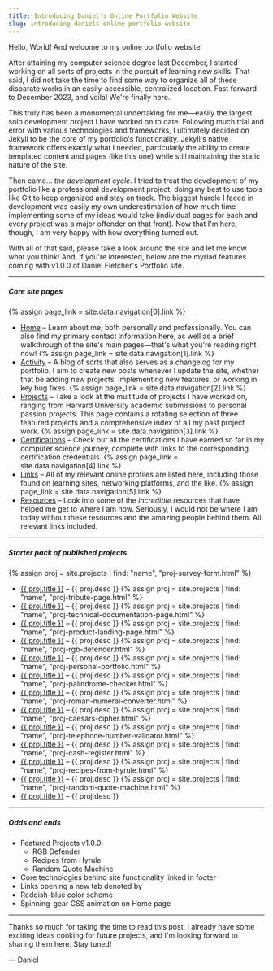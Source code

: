 ```yaml
---
title: Introducing Daniel's Online Portfolio Website
slug: introducing-daniels-online-portfolio-website
---
```


Hello, World! And welcome to my online portfolio website!

After attaining my computer science degree last December,
I started working on all sorts of projects in the pursuit of learning new skills. That said,
I did not take the time to find some way to organize all of these disparate works in an
easily-accessible, centralized location. Fast forward to December 2023, and voila! We're
finally here.

This truly has been a monumental undertaking for me&mdash;easily the largest solo development
project I have worked on to date. Following much trial and error with various technologies and
frameworks, I ultimately decided on Jekyll to be the core of my portfolio's functionality.
Jekyll's native framework offers exactly what I needed, particularly the ability to create
templated content and pages (like this one) while still maintaining the static nature of the site.

Then came... *the development cycle*. I tried to treat the development of my portfolio like a
professional development project, doing my best to use tools like Git to keep organized and
stay on track. The biggest hurdle I faced in development was easily my own underestimation of
how much time implementing some of my ideas would take (individual pages for each and every
project was a major offender on that front). Now that I'm here, though, I am very happy with
how everything turned out.

With all of that said, please take a look around the site and let me know what you think!
And, if you're interested, below are the myriad features coming with v1.0.0 of Daniel
Fletcher's Portfolio site.

---

##### **Core site pages**
{% assign page_link = site.data.navigation[0].link %}
- <a class="external-link fw-bold" href="{{ page_link | relative_url }}">Home</a> &ndash; Learn about
me, both personally and professionally. You can also find my primary contact information
here, as well as a brief walkthrough of the site's main pages&mdash;that's what you're
reading right now!
{% assign page_link = site.data.navigation[1].link %}
- <a class="external-link fw-bold" href="{{ page_link | relative_url }}">Activity</a> &ndash; A blog of
sorts that also serves as a changelog for my portfolio. I aim to create new posts whenever
I update the site, whether that be adding new projects, implementing new features, or
working in key bug fixes.
{% assign page_link = site.data.navigation[2].link %}
- <a class="external-link fw-bold" href="{{ page_link | relative_url }}">Projects</a> &ndash; Take a look
at the multitude of projects I have worked on, ranging from Harvard University academic
submissions to personal passion projects. This page contains a rotating selection of three
featured projects and a comprehensive index of all my past project work.
{% assign page_link = site.data.navigation[3].link %}
- <a class="external-link fw-bold" href="{{ page_link | relative_url }}">Certifications</a> &ndash; Check
out all the certifications I have earned so far in my computer science journey, complete
with links to the corresponding certification credentials.
{% assign page_link = site.data.navigation[4].link %}
- <a class="external-link fw-bold" href="{{ page_link | relative_url }}">Links</a> &ndash; All of my
relevant online profiles are listed here, including those found on learning sites,
networking platforms, and the like.
{% assign page_link = site.data.navigation[5].link %}
- <a class="external-link fw-bold" href="{{ page_link | relative_url }}">Resources</a> &ndash; Look into
some of the *incredible* resources that have helped me get to where I am now. Seriously, I
would not be where I am today without these resources and the amazing people behind them.
All relevant links included.

---

##### **Starter pack of published projects**
{% assign proj = site.projects | find: "name", "proj-survey-form.html" %}
- <a class="external-link fw-bold" href="{{ proj.url | relative_url }}">{{ proj.title }}</a>
  &ndash; {{ proj.desc }}
{% assign proj = site.projects | find: "name", "proj-tribute-page.html" %}
- <a class="external-link fw-bold" href="{{ proj.url | relative_url }}">{{ proj.title }}</a>
  &ndash; {{ proj.desc }}
{% assign proj = site.projects | find: "name", "proj-technical-documentation-page.html" %}
- <a class="external-link fw-bold" href="{{ proj.url | relative_url }}">{{ proj.title }}</a>
  &ndash; {{ proj.desc }}
{% assign proj = site.projects | find: "name", "proj-product-landing-page.html" %}
- <a class="external-link fw-bold" href="{{ proj.url | relative_url }}">{{ proj.title }}</a>
  &ndash; {{ proj.desc }}
{% assign proj = site.projects | find: "name", "proj-rgb-defender.html" %}
- <a class="external-link fw-bold" href="{{ proj.url | relative_url }}">{{ proj.title }}</a>
  &ndash; {{ proj.desc }}
{% assign proj = site.projects | find: "name", "proj-personal-portfolio.html" %}
- <a class="external-link fw-bold" href="{{ proj.url | relative_url }}">{{ proj.title }}</a>
  &ndash; {{ proj.desc }}
{% assign proj = site.projects | find: "name", "proj-palindrome-checker.html" %}
- <a class="external-link fw-bold" href="{{ proj.url | relative_url }}">{{ proj.title }}</a>
  &ndash; {{ proj.desc }}
{% assign proj = site.projects | find: "name", "proj-roman-numeral-converter.html" %}
- <a class="external-link fw-bold" href="{{ proj.url | relative_url }}">{{ proj.title }}</a>
  &ndash; {{ proj.desc }}
{% assign proj = site.projects | find: "name", "proj-caesars-cipher.html" %}
- <a class="external-link fw-bold" href="{{ proj.url | relative_url }}">{{ proj.title }}</a>
  &ndash; {{ proj.desc }}
{% assign proj = site.projects | find: "name", "proj-telephone-number-validator.html" %}
- <a class="external-link fw-bold" href="{{ proj.url | relative_url }}">{{ proj.title }}</a>
  &ndash; {{ proj.desc }}
{% assign proj = site.projects | find: "name", "proj-cash-register.html" %}
- <a class="external-link fw-bold" href="{{ proj.url | relative_url }}">{{ proj.title }}</a>
  &ndash; {{ proj.desc }}
{% assign proj = site.projects | find: "name", "proj-recipes-from-hyrule.html" %}
- <a class="external-link fw-bold" href="{{ proj.url | relative_url }}">{{ proj.title }}</a>
  &ndash; {{ proj.desc }}
{% assign proj = site.projects | find: "name", "proj-random-quote-machine.html" %}
- <a class="external-link fw-bold" href="{{ proj.url | relative_url }}">{{ proj.title }}</a>
  &ndash; {{ proj.desc }}

---

##### **Odds and ends**
- Featured Projects v1.0.0:
    - RGB Defender
    - Recipes from Hyrule
    - Random Quote Machine
- Core technologies behind site functionality linked in footer
- Links opening a new tab denoted by&nbsp;&nbsp;**<span class="fa-solid fa-up-right-from-square"></span>**
- Reddish-blue color scheme
- Spinning-gear CSS animation on Home page

---

Thanks so much for taking the time to read this post. I already have some exciting ideas cooking for future projects, and I'm looking
forward to sharing them here. Stay tuned!

&mdash; Daniel